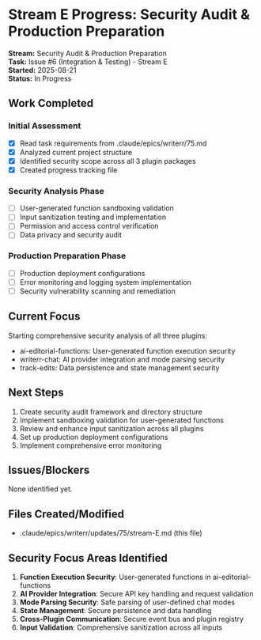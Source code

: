 # Stream E Progress: Security Audit & Production Preparation

**Stream:** Security Audit & Production Preparation  
**Task:** Issue #6 (Integration & Testing) - Stream E  
**Started:** 2025-08-21  
**Status:** In Progress  

## Work Completed

### Initial Assessment
- [x] Read task requirements from .claude/epics/writerr/75.md
- [x] Analyzed current project structure 
- [x] Identified security scope across all 3 plugin packages
- [x] Created progress tracking file

### Security Analysis Phase
- [ ] User-generated function sandboxing validation
- [ ] Input sanitization testing and implementation  
- [ ] Permission and access control verification
- [ ] Data privacy and security audit

### Production Preparation Phase
- [ ] Production deployment configurations
- [ ] Error monitoring and logging system implementation
- [ ] Security vulnerability scanning and remediation

## Current Focus
Starting comprehensive security analysis of all three plugins:
- ai-editorial-functions: User-generated function execution security
- writerr-chat: AI provider integration and mode parsing security
- track-edits: Data persistence and state management security

## Next Steps
1. Create security audit framework and directory structure
2. Implement sandboxing validation for user-generated functions
3. Review and enhance input sanitization across all plugins
4. Set up production deployment configurations
5. Implement comprehensive error monitoring

## Issues/Blockers
None identified yet.

## Files Created/Modified
- .claude/epics/writerr/updates/75/stream-E.md (this file)

## Security Focus Areas Identified
1. **Function Execution Security**: User-generated functions in ai-editorial-functions
2. **AI Provider Integration**: Secure API key handling and request validation
3. **Mode Parsing Security**: Safe parsing of user-defined chat modes  
4. **State Management**: Secure persistence and data handling
5. **Cross-Plugin Communication**: Secure event bus and plugin registry
6. **Input Validation**: Comprehensive sanitization across all inputs